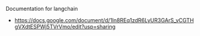 Documentation for langchain  

- https://docs.google.com/document/d/1In8REq1zdR6LyUR3GArS_vCGTHgVXdtESPWj5TVrVmo/edit?usp=sharing 
